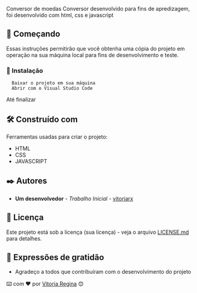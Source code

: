 Conversor de moedas 
Conversor desenvolvido para fins de apredizagem, foi desenvolvido com html, css e javascript

## 🚀 Começando

Essas instruções permitirão que você obtenha uma cópia do projeto em operação na sua máquina local para fins de desenvolvimento e teste.





### 🔧 Instalação
 

```
  Baixar o projeto em sua máquina 
  Abrir com o Visual Studio Code
```
Até finalizar



## 🛠️ Construído com

Ferramentas usadas para criar o projeto:

* HTML
* CSS
* JAVASCRIPT


## ✒️ Autores

* **Um desenvolvedor** - *Trabalho Inicial* - [vitoriarx](https://github.com/vitoriarx)



## 📄 Licença

Este projeto está sob a licença (sua licença) - veja o arquivo [LICENSE.md](https://github.com/usuario/projeto/licenca) para detalhes.

## 🎁 Expressões de gratidão

* Agradeço a todos que contribuíram com o desenvolvimento do projeto



⌨️ com ❤️ por [Vitoria Regina](https://gist.github.com/vitoriarx) 😊
